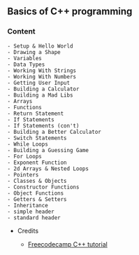 ## Basics of C++ programming

### Content

    - Setup & Hello World
    - Drawing a Shape
    - Variables
    - Data Types
    - Working With Strings
    - Working With Numbers
    - Getting User Input
    - Building a Calculator
    - Building a Mad Libs
    - Arrays
    - Functions
    - Return Statement
    - If Statements
    - If Statements (con't)
    - Building a Better Calculator
    - Switch Statements
    - While Loops
    - Building a Guessing Game
    - For Loops
    - Exponent Function
    - 2d Arrays & Nested Loops
    - Pointers
    - Classes & Objects
    - Constructor Functions
    - Object Functions
    - Getters & Setters
    - Inheritance
    - simple header
    - standard header

- Credits

    - [Freecodecamp C++ tutorial](https://www.youtube.com/watch?v=vLnPwxZdW4Y)